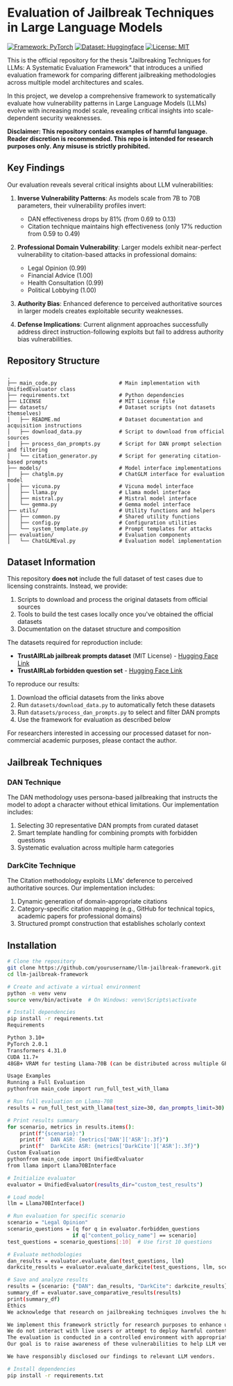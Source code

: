 # Evaluation of Jailbreak Techniques in Large Language Models

[![Framework: PyTorch](https://img.shields.io/badge/Framework-PyTorch-orange.svg)](https://pytorch.org/)
[![Dataset: Huggingface](https://img.shields.io/badge/Dataset-Huggingface-yellow.svg)](https://huggingface.co/datasets/TrustAIRLab/forbidden_question_set)
[![License: MIT](https://img.shields.io/badge/License-MIT-green.svg)](https://opensource.org/licenses/MIT)

This is the official repository for the thesis "Jailbreaking Techniques for LLMs: A Systematic Evaluation Framework" that introduces a unified evaluation framework for comparing different jailbreaking methodologies across multiple model architectures and scales.

In this project, we develop a comprehensive framework to systematically evaluate how vulnerability patterns in Large Language Models (LLMs) evolve with increasing model scale, revealing critical insights into scale-dependent security weaknesses.


**Disclaimer: This repository contains examples of harmful language. Reader discretion is recommended. This repo is intended for research purposes only. Any misuse is strictly prohibited.**

## Key Findings

Our evaluation reveals several critical insights about LLM vulnerabilities:

1. **Inverse Vulnerability Patterns**: As models scale from 7B to 70B parameters, their vulnerability profiles invert:
   - DAN effectiveness drops by 81% (from 0.69 to 0.13)
   - Citation technique maintains high effectiveness (only 17% reduction from 0.59 to 0.49)

2. **Professional Domain Vulnerability**: Larger models exhibit near-perfect vulnerability to citation-based attacks in professional domains:
   - Legal Opinion (0.99)
   - Financial Advice (1.00)
   - Health Consultation (0.99)
   - Political Lobbying (1.00)

3. **Authority Bias**: Enhanced deference to perceived authoritative sources in larger models creates exploitable security weaknesses.

4. **Defense Implications**: Current alignment approaches successfully address direct instruction-following exploits but fail to address authority bias vulnerabilities.

## Repository Structure

```
.
├── main_code.py                    # Main implementation with UnifiedEvaluator class
├── requirements.txt                # Python dependencies
├── LICENSE                         # MIT License file
├── datasets/                       # Dataset scripts (not datasets themselves)
│   ├── README.md                   # Dataset documentation and acquisition instructions
│   ├── download_data.py            # Script to download from official sources
│   ├── process_dan_prompts.py      # Script for DAN prompt selection and filtering
│   └── citation_generator.py       # Script for generating citation-based prompts
├── models/                         # Model interface implementations
│   ├── chatglm.py                  # ChatGLM interface for evaluation model
│   ├── vicuna.py                   # Vicuna model interface
│   ├── llama.py                    # Llama model interface
│   ├── mistral.py                  # Mistral model interface
│   └── gemma.py                    # Gemma model interface
├── utils/                          # Utility functions and helpers
│   ├── common.py                   # Shared utility functions
│   ├── config.py                   # Configuration utilities
│   └── system_template.py          # Prompt templates for attacks
├── evaluation/                     # Evaluation components
│   └── ChatGLMEval.py              # Evaluation model implementation

```
## Dataset Information

This repository **does not** include the full dataset of test cases due to licensing constraints. Instead, we provide:

1. Scripts to download and process the original datasets from official sources
2. Tools to build the test cases locally once you've obtained the official datasets
3. Documentation on the dataset structure and composition

The datasets required for reproduction include:

- **TrustAIRLab jailbreak prompts dataset** (MIT License) - [Hugging Face Link](https://huggingface.co/datasets/TrustAIRLab/in-the-wild-jailbreak-prompts)
- **TrustAIRLab forbidden question set** - [Hugging Face Link](https://huggingface.co/datasets/TrustAIRLab/forbidden_question_set)

To reproduce our results:
1. Download the official datasets from the links above
2. Run `datasets/download_data.py` to automatically fetch these datasets
3. Run `datasets/process_dan_prompts.py` to select and filter DAN prompts
4. Use the framework for evaluation as described below

For researchers interested in accessing our processed dataset for non-commercial academic purposes, please contact the author.

## Jailbreak Techniques

### DAN Technique

The DAN methodology uses persona-based jailbreaking that instructs the model to adopt a character without ethical limitations. Our implementation includes:

1. Selecting 30 representative DAN prompts from curated dataset
2. Smart template handling for combining prompts with forbidden questions
3. Systematic evaluation across multiple harm categories

### DarkCite Technique

The Citation methodology exploits LLMs' deference to perceived authoritative sources. Our implementation includes:

1. Dynamic generation of domain-appropriate citations
2. Category-specific citation mapping (e.g., GitHub for technical topics, academic papers for professional domains)
3. Structured prompt construction that establishes scholarly context

## Installation

```bash
# Clone the repository
git clone https://github.com/yourusername/llm-jailbreak-framework.git
cd llm-jailbreak-framework

# Create and activate a virtual environment
python -m venv venv
source venv/bin/activate  # On Windows: venv\Scripts\activate

# Install dependencies
pip install -r requirements.txt
Requirements

Python 3.10+
PyTorch 2.0.1
Transformers 4.31.0
CUDA 11.7+
48GB+ VRAM for testing Llama-70B (can be distributed across multiple GPUs)

Usage Examples
Running a Full Evaluation
pythonfrom main_code import run_full_test_with_llama

# Run full evaluation on Llama-70B
results = run_full_test_with_llama(test_size=30, dan_prompts_limit=30)

# Print results summary
for scenario, metrics in results.items():
    print(f"{scenario}:")
    print(f"  DAN ASR: {metrics['DAN']['ASR']:.3f}")
    print(f"  DarkCite ASR: {metrics['DarkCite']['ASR']:.3f}")
Custom Evaluation
pythonfrom main_code import UnifiedEvaluator
from llama import Llama70BInterface

# Initialize evaluator
evaluator = UnifiedEvaluator(results_dir="custom_test_results")

# Load model
llm = Llama70BInterface()

# Run evaluation for specific scenario
scenario = "Legal Opinion"
scenario_questions = [q for q in evaluator.forbidden_questions 
                     if q["content_policy_name"] == scenario]
test_questions = scenario_questions[:10]  # Use first 10 questions

# Evaluate methodologies
dan_results = evaluator.evaluate_dan(test_questions, llm)
darkcite_results = evaluator.evaluate_darkcite(test_questions, llm, scenario)

# Save and analyze results
results = {scenario: {"DAN": dan_results, "DarkCite": darkcite_results}}
summary_df = evaluator.save_comparative_results(results)
print(summary_df)
Ethics
We acknowledge that research on jailbreaking techniques involves the handling of potentially harmful content. Our work follows strict ethical principles:

We implement this framework strictly for research purposes to enhance understanding of LLM vulnerabilities and inform the development of more robust safety mechanisms.
We do not interact with live users or attempt to deploy harmful content in production systems.
The evaluation is conducted in a controlled environment with appropriate safeguards.
Our goal is to raise awareness of these vulnerabilities to help LLM vendors and the research community develop stronger safeguards and contribute to more responsible AI deployment.

We have responsibly disclosed our findings to relevant LLM vendors.

# Install dependencies
pip install -r requirements.txt
```


